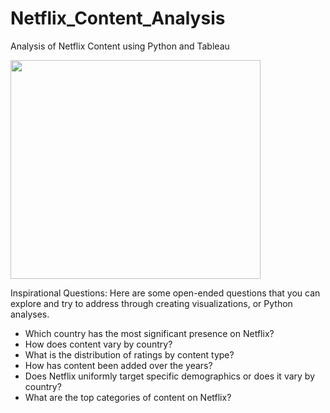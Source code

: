 # Netflix_Content_Analysis
Analysis of Netflix Content using Python and Tableau

<img src="https://github.com/robertoalatorre33/netflix_titles_analysis/blob/c6dfcf485fab6c56533cc9ba9bdc6b496de3e1e2/dashboard_visual/Netflix%20Content%20Analysis%20Dashboard.png"  width="400" height="350"> 

Inspirational Questions: Here are some open-ended questions that you can explore and try to address through creating visualizations, or Python analyses.

- Which country has the most significant presence on Netflix?
- How does content vary by country?
- What is the distribution of ratings by content type?
- How has content been added over the years?
- Does Netflix uniformly target specific demographics or does it vary by country?
- What are the top categories of content on Netflix? 
